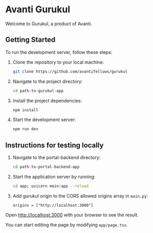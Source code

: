 # Avanti Gurukul

Welcome to Gurukul, a product of Avanti.

## Getting Started

To run the development server, follow these steps:

1. Clone the repository to your local machine:

   ```bash
   git clone https://github.com/avantifellows/gurukul
   ```

2. Navigate to the project directory:

    ```bash
    cd path-to-gurukul-app
    ```

3. Install the project dependencies:

    ```bash
    npm install
    ```

4. Start the development server:

    ```bash
    npm run dev
    ```

## Instructions for testing locally

1. Navigate to the portal-backend directory:

    ```bash
    cd path-to-portal-backend-app
    ```

2. Start the application server by running:

    ```bash
    cd app; uvicorn main:app --reload
    ```

3. Add gurukul origin to the CORS allowed origins array in `main.py`:

    `
        origins = ["http://localhost:3000"]
    `

Open [http://localhost:3000](http://localhost:3000) with your browser to see the result.

You can start editing the page by modifying `app/page.tsx`.
